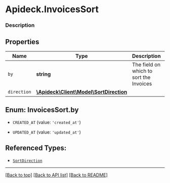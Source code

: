 # Apideck.InvoicesSort

### Description

## Properties
Name | Type | Description | Notes
------------ | ------------- | ------------- | -------------
`by` | **string** | The field on which to sort the Invoices | [optional] 
`direction` | [**\Apideck\Client\Model\SortDirection**](SortDirection.md) |  | [optional] 





<a name="BY"></a>
## Enum: InvoicesSort.by


* `CREATED_AT` (value: `'created_at'`)

* `UPDATED_AT` (value: `'updated_at'`)




## Referenced Types:

* [`SortDirection`](SortDirection.md)

---

[[Back to top]](#) [[Back to API list]](../../../../README.md#documentation-for-api-endpoints) [[Back to README]](../../../../README.md)


